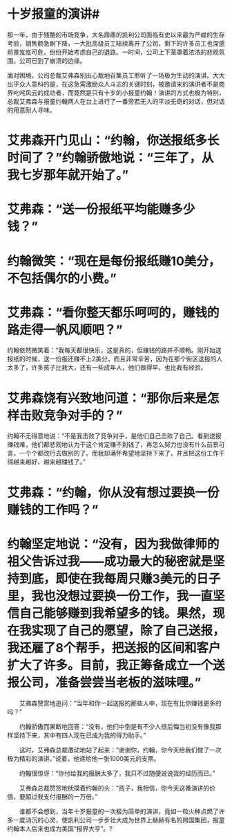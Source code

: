 # 十岁报童的演讲#
那一年，由于残酷的市场竞争，大名鼎鼎的凯利公司面临有史以来最为严峻的生存考验，销售额急剧下降，一大批高级员工陆续离开了公司，剩下的许多员工也深感前景岌岌可危，纷纷开始考虑自己的退路。一时间，公司上下笼罩着浓浓的悲观氛围，公司已到了崩溃的边缘。 


面对困境，公司总裁艾弗森别出心裁地召集员工聆听了一场极为生动的演讲。大大出乎众人意料的是，在这急需激励众人斗志的关键时刻，被邀请来的演讲者不是商界叱咤风云的成功者，而竟然是只有十岁的小报童约翰！演讲的方式也极为特别，总裁艾弗森与报童约翰两人在台上进行了一番旁若无人的平淡无奇的对话，但对话的用意耐人寻味。 

# 艾弗森开门见山：“约翰，你送报纸多长时间了？”约翰骄傲地说：“三年了，从我七岁那年就开始了。” 

# 艾弗森：“送一份报纸平均能赚多少钱？” 

# 约翰微笑：“现在是每份报纸赚10美分，不包括偶尔的小费。” 

# 艾弗森：“看你整天都乐呵呵的，赚钱的路走得一帆风顺吧？” 


约翰依然微笑着：“我每天都很快乐，这是真的，但赚钱的路并不顺畅。刚开始送报纸的时候，送一份报还赚不上2美分，而且非常辛苦，因为在那个街区送报的人太多了，许多孩子比我大，还有一些成年人，他们做得早，也比我有经验。 
# 
# 艾弗森饶有兴致地问道：“那你后来是怎样击败竞争对手的？” 


约翰不无得意地说：“不是我击败了竞争对手，是他们自己击败了自己。看到送报赚钱难，他们都悲观地认为干这个肯定赚不到钱了，再怎么努力也没有什么前景可言，一个个都改行去做别的了。而我却满怀希望地坚持下来了，并且把这份工作干得越来越好、越来越赚钱了。” 

# 艾弗森：“约翰，你从没有想过要换一份赚钱的工作吗？” 

# 约翰坚定地说：“没有，因为我做律师的祖父告诉过我——成功最大的秘密就是坚持到底，即使在我每周只赚3美元的日子里，我也没想过要换一份工作，我一直坚信自己能够赚到我希望多的钱。果然，现在我实现了自己的愿望，除了自己送报，我还雇了8个帮手，把送报的区间和客户扩大了许多。目前，我正筹备成立一个送报公司，准备尝尝当老板的滋味哩。” 

　　艾弗森赞赏地追问：“当年和你一起送报的那些人中，现在有比你赚钱更多的吗？” 

　　约翰骄傲而果断地回答：“没有，他们中倒是有不少人很后悔当初没有像我那样坚持下来，其中有四人现在已成为我的得力助手。” 

　　这时，艾弗森总裁激动地站了起来：“谢谢你，约翰，你今天给我们做了一次极为精彩的演讲。”说着，他递给他一张1000美元的支票。 

　　约翰很惊讶：“你付给我的报酬太多了，我只不过随便说说我的经历而已。” 

　　艾弗森总裁赞赏地抚摸着约翰的头：“孩子，我相信，你今天这番演讲的价值，要超过我支付报酬的一万倍。” 

　　谁都不会想到，当年十岁报童的一次极为简单的演讲，竟如一粒火种点燃了许多一度消沉的心灵，使凯利公司一步步壮大成为世界上赫赫有名的跨国集团，报童约翰本人后来也成为美国“报界大亨”。?
 
